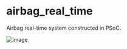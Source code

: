 # airbag_real_time
Airbag real-time system constructed in PSoC.

![image](https://user-images.githubusercontent.com/43273225/129489978-170485f2-f33e-49da-a61e-3a55ebf19324.png)

